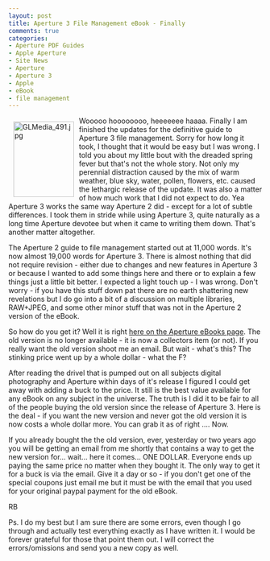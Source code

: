 ```yaml
---
layout: post
title: Aperture 3 File Management eBook - Finally
comments: true
categories:
- Aperture PDF Guides
- Apple Aperture
- Site News
- Aperture
- Aperture 3
- Apple
- eBook
- file management
---
```

<a rel="lightbox" href="/wp-content/uploads/2010/06/GLMedia_491.jpg"><img title="GLMedia_491.jpg" src="/wp-content/uploads/2010/06/.thumbs/.GLMedia_491.jpg" border="0" alt="GLMedia_491.jpg" hspace="10" vspace="10" width="120" height="150" align="left" /></a>Wooooo hoooooooo, heeeeeee haaaa. Finally I am finished the updates for the definitive guide to Aperture 3 file management. Sorry for how long it took, I thought that it would be easy but I was wrong. I told you about my little bout with the dreaded spring fever but that's not the whole story. Not only my perennial distraction caused by the mix of warm weather, blue sky, water, pollen, flowers, etc. caused the lethargic release of the update. It was also a matter of how much work that I did not expect to do. Yea Aperture 3 works the same way Aperture 2 did - except for a lot of subtle differences. I took them in stride while using Aperture 3, quite naturally as a long time Aperture devotee but when it came to writing them down. That's another matter altogether.

The Aperture 2 guide to file management started out at 11,000 words. It's now almost 19,000 words for Aperture 3. There is almost nothing that did not require revision - either due to changes and new features in Aperture 3 or because I wanted to add some things here and there or to explain a few things just a little bit better. I expected a light touch up - I was wrong. Don't worry - if you have this stuff down pat there are no earth shattering new revelations but I do go into a bit of a discussion on multiple libraries, RAW+JPEG, and some other minor stuff that was not in the Aperture 2 version of the eBook.

So how do you get it? Well it is right <a href="http://photo.rwboyer.com/aperture-ebooks/">here on the Aperture eBooks page</a>. The old version is no longer available - it is now a collectors item (or not). If you really want the old version shoot me an email. But wait - what's this? The stinking price went up by a whole dollar - what the F?

After reading the drivel that is pumped out on all subjects digital photography and Aperture within days of it's release I figured I could get away with adding a buck to the price. It still is the best value available for any eBook on any subject in the universe. The truth is I did it to be fair to all of the people buying the old version since the release of Aperture 3. Here is the deal - if you want the new version and never got the old version it is now costs a whole dollar more. You can grab it as of right .... Now.

If you already bought the the old version, ever, yesterday or two years ago you will be getting an email from me shortly that contains a way to get the new version for... wait... here it comes... ONE DOLLAR. Everyone ends up paying the same price no matter when they bought it. The only way to get it for a buck is via the email. Give it a day or so - if you don't get one of the special coupons just email me but it must be with the email that you used for your original paypal payment for the old eBook.

RB

Ps. I do my best but I am sure there are some errors, even though I go through and actually test everything exactly as I have written it. I would be forever grateful for those that point them out. I will correct the errors/omissions and send you a new copy as well.